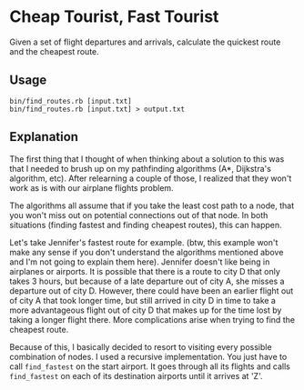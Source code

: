 Cheap Tourist, Fast Tourist
===========================

Given a set of flight departures and arrivals, calculate the quickest route and
the cheapest route.

Usage
-----

    bin/find_routes.rb [input.txt]
    bin/find_routes.rb [input.txt] > output.txt

Explanation
-----------

The first thing that I thought of when thinking about a solution to this was that
I needed to brush up on my pathfinding algorithms (A*, Dijkstra's algorithm, etc).
After relearning a couple of those, I realized that they won't work as is with our
airplane flights problem.

The algorithms all assume that if you take the least cost path to a node, that
you won't miss out on potential connections out of that node. In both situations
(finding fastest and finding cheapest routes), this can happen.

Let's take Jennifer's fastest route for example.  (btw, this example won't
make any sense if you don't understand the algorithms mentioned above and I'm not
going to explain them here).  Jennifer doesn't like being in airplanes or
airports.  It is possible that there is a route to city D that only takes 3
hours, but because of a late departure out of city A, she misses a departure out
of city D.  However, there could have been an earlier flight out of city A that
took longer time, but still arrived in city D in time to take a more
advantageous flight out of city D that makes up for the time lost by taking a
longer flight there.  More complications arise when trying to find the cheapest
route.

Because of this, I basically decided to resort to visiting every possible
combination of nodes.  I used a recursive implementation.  You just have to call
`find_fastest` on the start airport.  It goes through all its flights and calls
`find_fastest` on each of its destination airports until it arrives at 'Z'.
